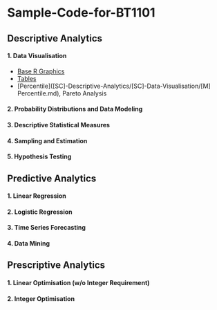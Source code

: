 # Sample-Code-for-BT1101
## Descriptive Analytics
#### 1. Data Visualisation
- [Base R Graphics](1-1.md)
- [Tables](1-2.md)</br>
- [Percentile]([SC]-Descriptive-Analytics/[SC]-Data-Visualisation/[M] Percentile.md), Pareto Analysis
#### 2. Probability Distributions and Data Modeling
#### 3. Descriptive Statistical Measures
#### 4. Sampling and Estimation
#### 5. Hypothesis Testing
## Predictive Analytics
#### 1. Linear Regression
#### 2. Logistic Regression
#### 3. Time Series Forecasting
#### 4. Data Mining
## Prescriptive Analytics
#### 1. Linear Optimisation (w/o Integer Requirement)
#### 2. Integer Optimisation
